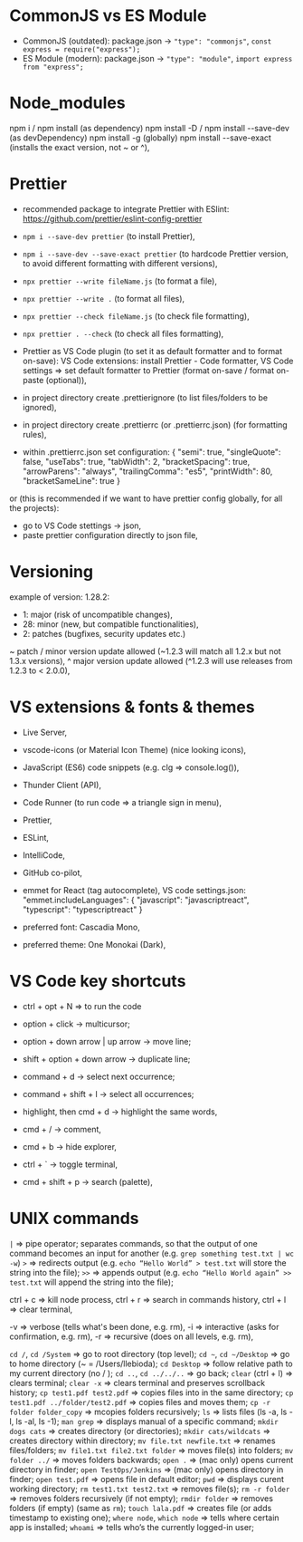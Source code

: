 # CommonJS vs ES Module

- CommonJS (outdated): package.json -> `"type": "commonjs"`,
  `const express = require("express");`
- ES Module (modern): package.json -> `"type": "module"`,
  `import express from "express";`

# Node_modules

npm i / npm install (as dependency)
npm install -D / npm install --save-dev (as devDependency)
npm install -g (globally)
npm install --save-exact (installs the exact version, not ~ or ^),

# Prettier

- recommended package to integrate Prettier with ESlint:
  https://github.com/prettier/eslint-config-prettier

- `npm i --save-dev prettier` (to install Prettier),
- `npm i --save-dev --save-exact prettier` (to hardcode Prettier version, to avoid different formatting with different versions),
- `npx prettier --write fileName.js` (to format a file),
- `npx prettier --write .` (to format all files),
- `npx prettier --check fileName.js` (to check file formatting),
- `npx prettier . --check` (to check all files formatting),

- Prettier as VS Code plugin (to set it as default formatter and to format on-save):
  VS Code extensions: install Prettier - Code formatter,
  VS Code settings => set default formatter to Prettier (format on-save / format on-paste (optional)),

- in project directory create .prettierignore (to list files/folders to be ignored),
- in project directory create .prettierrc (or .prettierrc.json) (for formatting rules),
- within .prettierrc.json set configuration:
  {
  "semi": true,
  "singleQuote": false,
  "useTabs": true,
  "tabWidth": 2,
  "bracketSpacing": true,
  "arrowParens": "always",
  "trailingComma": "es5",
  "printWidth": 80,
  "bracketSameLine": true
  }

or (this is recommended if we want to have prettier config globally, for all the projects):

- go to VS Code stettings -> json,
- paste prettier configuration directly to json file,

# Versioning

example of version: 1.28.2:

- 1: major (risk of uncompatible changes),
- 28: minor (new, but compatible functionalities),
- 2: patches (bugfixes, security updates etc.)

~ patch / minor version update allowed
(~1.2.3 will match all 1.2.x but not 1.3.x versions),
^ major version update allowed
(^1.2.3 will use releases from 1.2.3 to < 2.0.0),

# VS extensions & fonts & themes

- Live Server,
- vscode-icons (or Material Icon Theme) (nice looking icons),
- JavaScript (ES6) code snippets (e.g. clg => console.log()),
- Thunder Client (API),
- Code Runner (to run code => a triangle sign in menu),
- Prettier,
- ESLint,
- IntelliCode,
- GitHub co-pilot,

- emmet for React (tag autocomplete), VS code settings.json:
  "emmet.includeLanguages": {
  "javascript": "javascriptreact",
  "typescript": "typescriptreact"
  }

- preferred font: Cascadia Mono,
- preferred theme: One Monokai (Dark),

# VS Code key shortcuts

- ctrl + opt + N => to run the code
- option + click -> multicursor;
- option + down arrow | up arrow -> move line;
- shift + option + down arrow -> duplicate line;
- command + d -> select next occurrence;
- command + shift + l -> select all occurrences;
- highlight, then cmd + d -> highlight the same words,

- cmd + / -> comment,
- cmd + b -> hide explorer,
- ctrl + ` -> toggle terminal,
- cmd + shift + p -> search (palette),

# UNIX commands

`|` => pipe operator; separates commands, so that the output of one command becomes an input for another (e.g. `grep something test.txt | wc -w`)
`>` => redirects output (e.g. `echo “Hello World” > test.txt` will store the string into the file);
`>>` => appends output (e.g. `echo “Hello World again” >> test.txt` will append the string into the file);

ctrl + c => kill node process,
ctrl + r => search in commands history,
ctrl + l => clear terminal,

-v => verbose (tells what's been done, e.g. rm),
-i => interactive (asks for confirmation, e.g. rm),
-r => recursive (does on all levels, e.g. rm),

`cd /`, `cd /System` => go to root directory (top level);
`cd ~`, `cd ~/Desktop` => go to home directory (~ = /Users/llebioda);
`cd Desktop` => follow relative path to my current directory (no / );
`cd ..`, `cd ../../..` => go back;
`clear` (ctrl + l) => clears terminal;
`clear -x` => clears terminal and preserves scrollback history;
`cp test1.pdf test2.pdf` => copies files into in the same directory;
`cp test1.pdf ../folder/test2.pdf` => copies files and moves them;
`cp -r folder folder_copy` => mcopies folders recursively;
`ls` => lists files (ls -a, ls -l, ls -al, ls -1);
`man grep` => displays manual of a specific command;
`mkdir dogs cats` => creates directory (or directories);
`mkdir cats/wildcats` => creates directory within directory;
`mv file.txt newfile.txt` => renames files/folders;
`mv file1.txt file2.txt folder` => moves file(s) into folders;
`mv folder ../` => moves folders backwards;
`open .` => (mac only) opens current directory in finder;
`open TestOps/Jenkins` => (mac only) opens directory in finder;
`open test.pdf` => opens file in default editor;
`pwd` => displays curent working directory;
`rm test1.txt test2.txt` => removes file(s);
`rm -r folder` => removes folders recursively (if not empty);
`rmdir folder` => removes folders (if empty) (same as `rm`);
`touch lala.pdf` => creates file (or adds timestamp to existing one);
`where node`, `which node` => tells where certain app is installed;
`whoami` => tells who’s the currently logged-in user;
